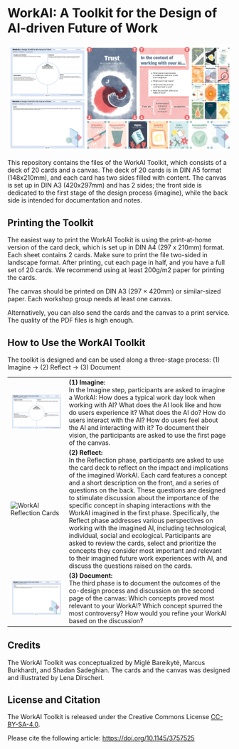 # WorkAI: A Toolkit for the Design of AI-driven Future of Work

![image](img/toolkit.png)

This repository contains the files of the WorkAI Toolkit, which consists of a deck of 20 cards and a canvas. The deck of 20 cards is in DIN A5 format (148x210mm), and each card has two sides filled with content. The canvas is set up in DIN A3 (420x297mm) and has 2 sides; the front side is dedicated to the first stage of the design process (imagine), while the back side is intended for documentation and notes.


## Printing the Toolkit

The easiest way to print the WorkAI Toolkit is using the print-at-home version of the card deck, which is set up in DIN A4 (297 x 210mm) format. Each sheet contains 2 cards. Make sure to print the file two-sided in landscape format. After printing, cut each page in half, and you have a full set of 20 cards. We recommend using at least 200g/m2 paper for printing the cards.

The canvas should be printed on DIN A3 (297 × 420mm) or similar-sized paper. Each workshop group needs at least one canvas. 

Alternatively, you can also send the cards and the canvas to a print service. The quality of the PDF files is high enough.


## How to Use the WorkAI Toolkit

The toolkit is designed and can be used along a three-stage process: (1) Imagine → (2) Reflect → (3) Document

<table>
	<tr>
		<td>
			<img src="img/canvas_1_front.png" alt="Canvas Front: Imagine your WorkAI">
		</td>
		<td>
			<b>(1) Imagine:</b><br>In the Imagine step, participants are asked to imagine a WorkAI: How does a typical work day look when working with AI? What does the AI look like and how do users experience it? What does the AI do? How do users interact with the AI? How do users feel about the AI and interacting with it? To document their vision, the participants are asked to use the first page of the canvas.
		</td>
	</tr>
	<tr>
		<td>
			<img src="img/card_deck.png" alt="WorkAI Reflection Cards">
		</td>
		<td>
			<b>(2) Reflect:</b><br>In the Reflection phase, participants are asked to use the card deck to reflect on the impact and implications of the imagined WorkAI. Each card features a concept and a short description on the front, and a series of questions on the back. These questions are designed to stimulate discussion about the importance of the specific concept in shaping interactions with the WorkAI imagined in the first phase. Specifically, the Reflect phase addresses various perspectives on working with the imagined AI, including technological, individual, social and ecological. Participants are asked to review the cards, select and prioritize the concepts they consider most important and relevant to their imagined future work experiences with AI, and discuss the questions raised on the cards.
		</td>
	</tr>
	<tr>
		<td>
			<img src="img/canvas_2_back.png" alt="Canvas Back: Documentation">
		</td>
		<td>
			<b>(3) Document:</b><br>The third phase is to document the outcomes of the co-design process and discussion on the second page of the canvas: Which concepts proved most relevant to your WorkAI? Which concept spurred the most controversy? How would you refine your WorkAI based on the discussion?
		</td>
	</tr>
</table>


## Credits

The WorkAI Toolkit was conceptualized by Miglė Bareikytė, Marcus Burkhardt, and Shadan Sadeghian. The cards and the canvas was designed and illustrated by Lena Dirscherl.


## License and Citation

The WorkAI Toolkit is released under the Creative Commons License [CC-BY-SA-4.0](https://creativecommons.org/licenses/by-sa/4.0/).

Please cite the following article:
https://doi.org/10.1145/3757525
